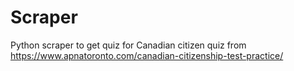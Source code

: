 # Scraper
Python scraper to get quiz for Canadian citizen quiz from https://www.apnatoronto.com/canadian-citizenship-test-practice/
